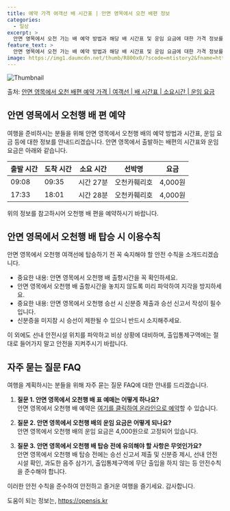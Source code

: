 ```yaml
---
title: 예약 가격 여객선 배 시간표 | 안면 영목에서 오천 배편 정보
categories:
  - 일상
excerpt: >
  안면 영목에서 오천 가는 배 예약 방법과 해당 배 시간표 및 운임 요금에 대한 가격 정보를 안내 드리겠습니다. 안전하고 재밋는 오천행 여행을 위해 아래 정보 참고하시기 바랍니다. 오천행 배편 예약하기 👈 클릭안면 영목에서 오천행 배 시간표출발 시간도착 시간소요 시간선박명요금09:0809:350시간 27분오천카훼리호4,000원17:3318:010시간 28분오천카훼리호4,000원오천행 배편 예약하기 👈 클릭안면 영목에서 오천행 여객선 탑승 시 이용수칙여행을 즐기기 위해 안면 영목에서 오천행 여객선에 탑승할 때 꼭 지켜야 할 중요한 안전 수칙을 소개합니다. 중요한 내용: 1) 안면 영목에서 오천행 배 출항시간을 꼭 확인하세요. 배 출항 시간을 놓치지 않도록 미리 파악하여 지각을 방지합니다. 내용: 2) 선박 ..
feature_text: >
  안면 영목에서 오천 가는 배 예약 방법과 해당 배 시간표 및 운임 요금에 대한 가격 정보를 안내 드리겠습니다. 안전하고 재밋는 오천행 여행을 위해 아래 정보 참고하시기 바랍니다. 오천행 배편 예약하기 👈 클릭안면 영목에서 오천행 배 시간표출발 시간도착 시간소요 시간선박명요금09:0809:350시간 27분오천카훼리호4,000원17:3318:010시간 28분오천카훼리호4,000원오천행 배편 예약하기 👈 클릭안면 영목에서 오천행 여객선 탑승 시 이용수칙여행을 즐기기 위해 안면 영목에서 오천행 여객선에 탑승할 때 꼭 지켜야 할 중요한 안전 수칙을 소개합니다. 중요한 내용: 1) 안면 영목에서 오천행 배 출항시간을 꼭 확인하세요. 배 출항 시간을 놓치지 않도록 미리 파악하여 지각을 방지합니다. 내용: 2) 선박 ..
image: https://img1.daumcdn.net/thumb/R800x0/?scode=mtistory2&fname=https%3A%2F%2Fblog.kakaocdn.net%2Fdn%2FbWudBY%2FbtsHBmVo7dM%2FQtDZv73nl1cd3r7fDMcQs0%2Fimg.webp
---
```


![Thumbnail](https://img1.daumcdn.net/thumb/R800x0/?scode=mtistory2&fname=https%3A%2F%2Fblog.kakaocdn.net%2Fdn%2FbWudBY%2FbtsHBmVo7dM%2FQtDZv73nl1cd3r7fDMcQs0%2Fimg.webp)

<p>출처: <a href="https://opensis.kr/entry/%EC%95%88%EB%A9%B4-%EC%98%81%EB%AA%A9%EC%97%90%EC%84%9C-%EC%98%A4%EC%B2%9C-%EB%B0%B0%ED%8E%B8-%EC%98%88%EC%95%BD-%EA%B0%80%EA%B2%A9-%EC%97%AC%EA%B0%9D%EC%84%A0-%EB%B0%B0-%EC%8B%9C%EA%B0%84%ED%91%9C-%EC%86%8C%EC%9A%94%EC%8B%9C%EA%B0%84-%EC%9A%B4%EC%9E%84-%EC%9A%94%EA%B8%88" rel="dofollow">안면 영목에서 오천 배편 예약 가격 | 여객선 | 배 시간표 | 소요시간 | 운임 요금</a> </p>

## 안면 영목에서 오천행 배 편 예약

여행을 준비하시는 분들을 위해 안면 영목에서 오천행 배의 예약 방법과 시간표, 운임 요금 등에 대한 정보를 안내드리겠습니다. 안면 영목에서
출발하는 배편의 시간표와 운임 요금은 아래와 같습니다.

출발 시간 | 도착 시간 | 소요 시간 | 선박명 | 요금  
---|---|---|---|---  
09:08 | 09:35 | 시간 27분 | 오천카훼리호 | 4,000원  
17:33 | 18:01 | 시간 28분 | 오천카훼리호 | 4,000원  
  
위의 정보를 참고하시어 오천행 배 편을 예약하시기 바랍니다.

## 안면 영목에서 오천행 배 탑승 시 이용수칙

안면 영목에서 오천행 여객선에 탑승하기 전 꼭 숙지해야 할 안전 수칙을 소개드리겠습니다.

  * 중요한 내용: 안면 영목에서 오천행 배 출항시간을 꼭 확인하세요.
  * 안면 영목에서 오천행 배 출항시간을 놓치지 않도록 미리 파악하여 지각을 방지하세요.
  * 중요한 내용: 안면 영목에서 오천행 승선 시 신분증 제출과 승선 신고서 작성이 필수입니다.
  * 신분증을 미지참 시 승선이 제한될 수 있으니 반드시 소지해주세요.

이 외에도 선내 안전시설 위치를 파악하고 비상 상황에 대비하며, 출입통제구역에는 절대로 들어가지 말고 안전을 지켜주시기 바랍니다.

## 자주 묻는 질문 FAQ

여행을 계획하시는 분들을 위해 자주 묻는 질문 FAQ에 대한 안내를 드리겠습니다.

  1. **질문 1. 안면 영목에서 오천행 배 표 예매는 어떻게 하나요?**  
안면 영목에서 오천행 배 예약은 [여기를 클릭하여 온라인으로 예약](https://opensis.kr/entry/%EC%95%88%EB%A9%B4-%EC%98%81%EB%AA%A9%EC%97%90%EC%84%9C-%EC%98%A4%EC%B2%9C-%EB%B0%B0%ED%8E%B8-%EC%98%88%EC%95%BD-%EA%B0%80%EA%B2%A9-%EC%97%AC%EA%B0%9D%EC%84%A0-%EB%B0%B0-%EC%8B%9C%EA%B0%84%ED%91%9C-%EC%86%8C%EC%9A%94%EC%8B%9C%EA%B0%84-%EC%9A%B4%EC%9E%84-%EC%9A%94%EA%B8%88)할 수 있습니다.

  2. **질문 2. 안면 영목에서 오천행 배의 운임 요금은 어떻게 되나요?**  
안면 영목에서 오천행 배의 운임 요금은 4,000원으로 고정되어 있습니다.

  3. **질문 3. 안면 영목에서 오천행 배 탑승 전에 유의해야 할 사항은 무엇인가요?**  
안면 영목에서 오천행 배 탑승 전에는 승선 신고서 제출 및 신분증 제시, 선내 안전시설 확인, 과도한 음주 삼가기, 출입통제구역에 무단
출입을 하지 않는 등 안전수칙을 준수해야 합니다.

이러한 안전 수칙을 준수하여 안전하고 즐거운 여행을 즐기세요. 감사합니다.



 

도움이 되는 정보는, <a href="https://opensis.kr" rel="dofollow">https://opensis.kr</a>


